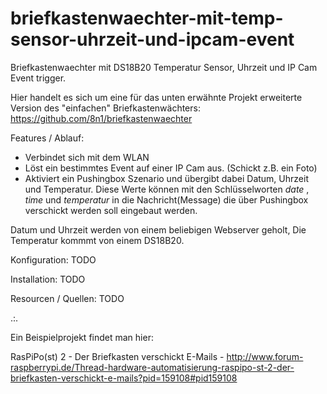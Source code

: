 # briefkastenwaechter-mit-temp-sensor-uhrzeit-und-ipcam-event
Briefkastenwaechter mit DS18B20 Temperatur Sensor, Uhrzeit und IP Cam Event trigger.

Hier handelt es sich um eine für das unten erwähnte Projekt erweiterte Version des "einfachen" Briefkastenwächters: https://github.com/8n1/briefkastenwaechter

Features / Ablauf:
* Verbindet sich mit dem WLAN
* Löst ein bestimmtes Event auf einer IP Cam aus. (Schickt z.B. ein Foto)
* Aktiviert ein Pushingbox Szenario und übergibt dabei Datum, Uhrzeit und Temperatur. Diese Werte können mit den Schlüsselworten $date$ , $time$ und $temperatur$ in die Nachricht(Message) die über Pushingbox verschickt werden soll eingebaut werden.

Datum und Uhrzeit werden von einem beliebigen Webserver geholt, Die Temperatur kommmt von einem DS18B20.

Konfiguration:
TODO

Installation:
TODO

Resourcen / Quellen:
TODO

.:.

Ein Beispielprojekt findet man hier:

RasPiPo(st) 2 - Der Briefkasten verschickt E-Mails - http://www.forum-raspberrypi.de/Thread-hardware-automatisierung-raspipo-st-2-der-briefkasten-verschickt-e-mails?pid=159108#pid159108
